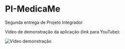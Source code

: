 # PI-MedicaMe
Segunda entrega de Projeto Integrador

Vídeo de demonstração da aplicação (link para YouTube):

![Vídeo demonstração](https://youtu.be/YaCnaORArUE)
